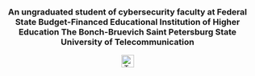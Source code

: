 <h3 align="center">An ungraduated student of cybersecurity faculty at Federal State Budget-Financed Educational Institution of Higher Education The Bonch-Bruevich Saint Petersburg State University of Telecommunication</h3>

<p align="center">
  <a href="https://tryhackme.com/p/qwerty3223">
    <img align="center" alt="TryHackMe profile" width="25x" src="https://raw.githubusercontent.com/YWxtYXoK/YWxtYXoK/main/resources/tryhackme.svg"/>
  </a>
</p>
